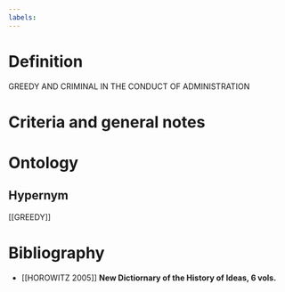 ```yaml
---
labels: 
---
```


# Definition
GREEDY AND CRIMINAL IN THE CONDUCT OF ADMINISTRATION
# Criteria and general notes
# Ontology

## Hypernym
[[GREEDY]]
# Bibliography
- [[HOROWITZ 2005]]
**New Dictiornary of the History of Ideas, 6 vols.** 
